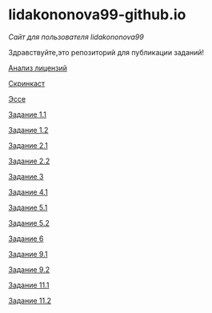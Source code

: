 # lidakononova99-github.io
_Сайт для пользователя lidakononova99_

Здравствуйте,это репозиторий для публикации заданий!

[Анализ лицензий](https://github.com/lidakononova99/lidakononova99-githab.io/blob/master/%D0%90%D0%BD%D0%B0%D0%BB%D0%B8%D0%B7%20%D0%BB%D0%B8%D1%86%D0%B5%D0%BD%D0%B7%D0%B8%D0%B9.md)

[Скринкаст](https://www.youtube.com/watch?v=k8k1m_y32Mc)

[Эссе](https://github.com/lidakononova99/lidakononova99-githab.io/blob/master/%D1%8D%D1%81%D1%81%D0%B5.md)

[Задание 1.1](https://github.com/lidakononova99/lidakononova99-githab.io/blob/master/12.md)

[Задание 1.2](https://github.com/lidakononova99/lidakononova99-githab.io/blob/master/%D0%B7%D0%B2%D0%B4%D0%B2%D0%BD%D0%B8%D0%B5%201.2.md)

[Задание 2.1](21.md)

[Задание 2.2](https://github.com/lidakononova99/lidakononova99-githab.io/blob/master/22.md)

[Задание 3](https://github.com/lidakononova99/lidakononova99-githab.io/blob/master/3.md)

[Задание 4.1](https://github.com/lidakononova99/lidakononova99-githab.io/blob/master/41.md)

[Задание 5.1](https://github.com/lidakononova99/lidakononova99-githab.io/blob/master/5.1.md)

[Задание 5.2](https://github.com/lidakononova99/lidakononova99-githab.io/blob/master/52.md)

[Задание 6](https://github.com/lidakononova99/lidakononova99-githab.io/blob/master/6.md)

[Задание 9.1](https://github.com/lidakononova99/lidakononova99-githab.io/blob/master/91.md)

[Задание 9.2](https://github.com/lidakononova99/lidakononova99-githab.io/blob/master/92.md)

[Задание 11.1](https://github.com/lidakononova99/lidakononova99-githab.io/blob/master/111.md)

[Задание 11.2](https://github.com/lidakononova99/lidakononova99-githab.io/blob/master/112.md)
